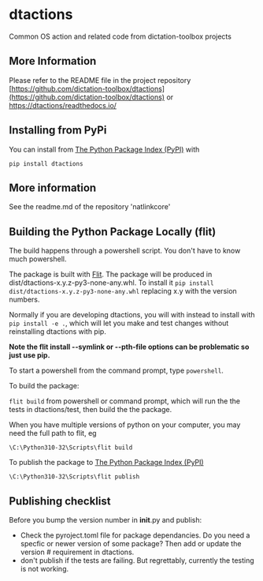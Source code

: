 # dtactions

Common OS action and related code from dictation-toolbox projects

## More Information
 Please refer to the README file in the project repository [https://github.com/dictation-toolbox/dtactions](https://github.com/dictation-toolbox/dtactions) or [https://dtactions/readthedocs.io/](https://dtactions/readthedocs.io/)

## Installing from PyPi
You can install from [The Python Package Index (PyPI)](https://pypi.org/) with 

`pip install dtactions`

## More information
See the readme.md of the repository 'natlinkcore'

## Building the Python Package Locally (flit)

The build happens through a powershell script.  You don't have to know much powershell.  

The package is built with [Flit](https://flit.pypa.io/).  The package will be produced in
dist/dtactions-x.y.z-py3-none-any.whl.  To install it `pip install dist/dtactions-x.y.z-py3-none-any.whl` replacing x.y with the version numbers.

Normally if you are developing dtactions, you will with instead to install with `pip install -e .`, which will
let you make and test changes without reinstalling dtactions with pip.

**Note the flit install --symlink or --pth-file options can be problematic so just use pip.**

 
To start a powershell from the command prompt, type `powershell`.

To build the package:


`flit build`   from powershell or command prompt, which will run the the tests in dtactions/test, then build the the package.


When you have multiple versions of python on your computer, you may need the full path to flit, eg

`\C:\Python310-32\Scripts\flit build`

To publish the package to [The Python Package Index (PyPI)](https://pypi.org/)

`\C:\Python310-32\Scripts\flit publish`

## Publishing checklist
Before you bump the version number in __init__.py and publish:
- Check the pyroject.toml file for package dependancies.  Do you need a specfic or newer version of some package?
Then add or update the version # requirement in dtactions.  
- don't publish if the tests are failing. But regrettably, currently the testing is not working. 
